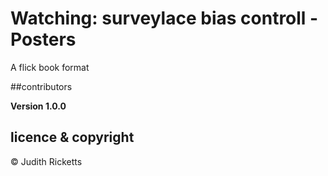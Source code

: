 # Watching: surveylace bias controll - Posters 

A flick book format

##contributors

**Version 1.0.0**

## licence & copyright

© Judith Ricketts 
